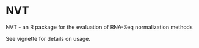 # NVT
NVT - an R package for the evaluation of RNA-Seq normalization methods

See vignette for details on usage.
